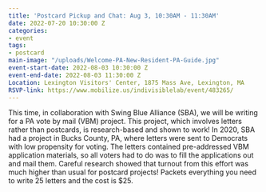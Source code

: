 ```yaml
---
title: 'Postcard Pickup and Chat: Aug 3, 10:30AM - 11:30AM'
date: 2022-07-20 10:30:00 Z
categories:
- event
tags:
- postcard
main-image: "/uploads/Welcome-PA-New-Resident-PA-Guide.jpg"
event-start-date: 2022-08-03 10:30:00 Z
event-end-date: 2022-08-03 11:30:00 Z
Location: Lexington Visitors' Center, 1875 Mass Ave, Lexington, MA
RSVP-link: https://www.mobilize.us/indivisiblelab/event/483265/
---
```


This time, in collaboration with Swing Blue Alliance (SBA), we will be writing for a PA vote by mail (VBM) project. This project, which involves letters rather than postcards, is research-based and shown to work! In 2020, SBA had a project in Bucks County, PA, where letters were sent to Democrats with low propensity for voting. The letters contained pre-addressed VBM application materials, so all voters had to do was to fill the applications out and mail them. Careful research showed that turnout from this effort was much higher than usual for postcard projects! Packets everything you need to write 25 letters and the cost is $25.